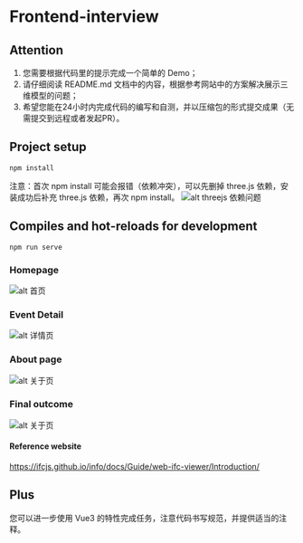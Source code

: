 # Frontend-interview

## Attention
1. 您需要根据代码里的提示完成一个简单的 Demo；
2. 请仔细阅读 README.md 文档中的内容，根据参考网站中的方案解决展示三维模型的问题；
3. 希望您能在24小时内完成代码的编写和自测，并以压缩包的形式提交成果（无需提交到远程或者发起PR）。

## Project setup
```
npm install
```
注意：首次 npm install 可能会报错（依赖冲突），可以先删掉 three.js 依赖，安装成功后补充 three.js 依赖，再次 npm install。
![alt threejs 依赖问题](https://bimkk-oss-test.oss-cn-beijing.aliyuncs.com/resource/threejs%E9%97%AE%E9%A2%98.png)

## Compiles and hot-reloads for development
```
npm run serve
```

### Homepage
![alt 首页](https://bimkk-oss-test.oss-cn-beijing.aliyuncs.com/resource/%E9%A6%96%E9%A1%B5.png)

### Event Detail
![alt 详情页](https://bimkk-oss-test.oss-cn-beijing.aliyuncs.com/resource/%E8%AF%A6%E6%83%85%E9%A1%B5.png)

### About page
![alt 关于页](https://bimkk-oss-test.oss-cn-beijing.aliyuncs.com/resource/%E5%85%B3%E4%BA%8E%E9%A1%B5.png)

### Final outcome
![alt 关于页](https://bimkk-oss-test.oss-cn-beijing.aliyuncs.com/resource/result.gif)

#### Reference website
https://ifcjs.github.io/info/docs/Guide/web-ifc-viewer/Introduction/

## Plus
您可以进一步使用 Vue3 的特性完成任务，注意代码书写规范，并提供适当的注释。

